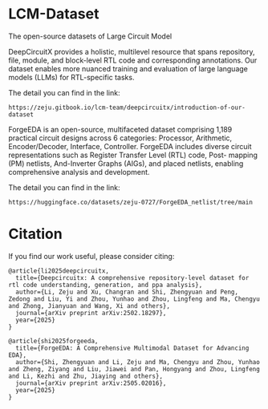 # LCM-Dataset
The open-source datasets of Large Circuit Model


DeepCircuitX provides a holistic, multilevel resource that spans repository, file, module, and block-level RTL code and corresponding annotations. Our dataset enables more nuanced training and evaluation of large language models (LLMs) for RTL-specific tasks. 

The detail you can find in the link: 
```
https://zeju.gitbook.io/lcm-team/deepcircuitx/introduction-of-our-dataset
```

ForgeEDA is an open-source, multifaceted dataset comprising 1,189 practical circuit designs across 6 categories: Processor, Arithmetic, Encoder/Decoder, Interface, Controller. ForgeEDA includes diverse circuit representations such as Register Transfer Level (RTL) code, Post- mapping (PM) netlists, And-Inverter Graphs (AIGs), and placed netlists, enabling comprehensive analysis and development.

The detail you can find in the link: 
```
https://huggingface.co/datasets/zeju-0727/ForgeEDA_netlist/tree/main
```

# Citation

If you find our work useful, please consider citing:
```
@article{li2025deepcircuitx,
  title={Deepcircuitx: A comprehensive repository-level dataset for rtl code understanding, generation, and ppa analysis},
  author={Li, Zeju and Xu, Changran and Shi, Zhengyuan and Peng, Zedong and Liu, Yi and Zhou, Yunhao and Zhou, Lingfeng and Ma, Chengyu and Zhong, Jianyuan and Wang, Xi and others},
  journal={arXiv preprint arXiv:2502.18297},
  year={2025}
}

@article{shi2025forgeeda,
  title={ForgeEDA: A Comprehensive Multimodal Dataset for Advancing EDA},
  author={Shi, Zhengyuan and Li, Zeju and Ma, Chengyu and Zhou, Yunhao and Zheng, Ziyang and Liu, Jiawei and Pan, Hongyang and Zhou, Lingfeng and Li, Kezhi and Zhu, Jiaying and others},
  journal={arXiv preprint arXiv:2505.02016},
  year={2025}
}
```


